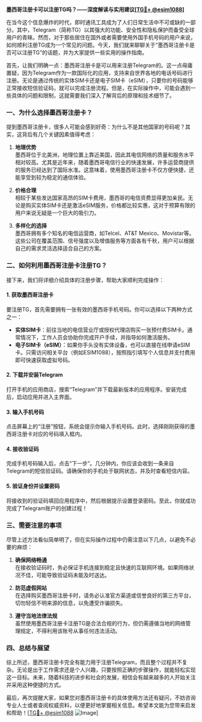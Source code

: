 **墨西哥注册卡可以注册TG吗？——深度解读与实用建议[[TG💪+ @esim1088](https://t.me/s/esim1088)]**

在当今这个信息爆炸的时代，即时通讯工具成为了人们日常生活中不可或缺的一部分。其中，Telegram（简称TG）以其强大的功能、安全性和隐私保护而备受全球用户的青睐。然而，对于那些居住在国外或者需要使用外国手机号码的用户来说，如何顺利注册TG成为一个常见的问题。今天，我们就来聊聊关于“墨西哥注册卡是否可以注册TG”的话题，并为大家提供一些实用的操作指南。

首先，让我们明确一点：墨西哥注册卡是可以用来注册Telegram的。这一点毋庸置疑，因为Telegram作为一款国际化的应用，支持来自世界各地的电话号码进行注册。无论是通过传统的实体SIM卡还是电子SIM卡（eSIM），只要你的号码能够正常接收短信验证码，就可以完成注册流程。但是，在实际操作中，可能会遇到一些具体的问题和限制，这就需要我们深入了解背后的原理和技术细节了。

### 一、为什么选择墨西哥注册卡？

提到墨西哥注册卡，很多人可能会感到好奇：为什么不是其他国家的号码呢？其实，这背后有几个关键因素值得考虑：

1. **地理优势**  
   墨西哥位于北美洲，地理位置上靠近美国，因此其电信网络的质量和服务水平相对较高。尤其是近年来，随着墨西哥电信行业的快速发展，许多运营商提供的服务已经达到了国际水准。这意味着，使用墨西哥注册卡不仅方便快捷，还能享受到较为稳定的通信体验。

2. **价格合理**  
   相较于某些发达国家高昂的SIM卡费用，墨西哥的电信资费显得更加亲民。无论是购买实体SIM卡还是激活eSIM服务，价格都比较实惠，这对于预算有限的用户来说无疑是一个巨大的吸引力。

3. **多样化的选择**  
   墨西哥拥有多个知名的电信运营商，如Telcel、AT&T Mexico、Movistar等。这些公司在覆盖范围、信号强度以及增值服务等方面各有千秋，用户可以根据自己的需求灵活选择适合自己的方案。

### 二、如何利用墨西哥注册卡注册TG？

接下来，我们将详细介绍具体的注册步骤，帮助大家顺利完成操作：

#### 1. 获取墨西哥注册卡
要注册TG，首先需要拥有一张有效的墨西哥手机号码。你可以选择以下两种方式之一：
- **实体SIM卡**：前往当地的电信营业厅或授权代理店购买一张预付费SIM卡。通常情况下，工作人员会协助你完成开户手续，并指导如何激活服务。
- **电子SIM卡（eSIM）**：如果你手头没有实体设备，也可以直接在线申请eSIM卡。只需访问相关平台（例如ESIM1088），按照指引填写个人信息并支付费用即可快速获取虚拟号码。

#### 2. 下载并安装Telegram
打开手机的应用商店，搜索“Telegram”并下载最新版本的应用程序。安装完成后，启动应用并进入主界面。

#### 3. 输入手机号码
点击屏幕上的“注册”按钮，系统会提示你输入手机号码。此时，选择刚刚获得的墨西哥注册卡对应的号码填入框内。

#### 4. 接收验证码
完成手机号码输入后，点击“下一步”。几分钟内，你应该会收到一条来自Telegram的短信验证码。请确保你的手机处于联网状态，并及时查看短信内容。

#### 5. 验证身份并设置密码
将接收到的验证码填回应用程序中，然后根据提示设置登录密码。至此，你就成功完成了Telegram账户的创建过程！

### 三、需要注意的事项

尽管上述方法看似简单明了，但在实际操作过程中仍需注意以下几点，以避免不必要的麻烦：

1. **确保网络畅通**  
   在接收验证码时，务必保证手机连接到稳定且快速的互联网环境。如果网络状况不佳，可能导致验证码未能及时送达。

2. **防范虚假网站**  
   在选择购买墨西哥注册卡时，请务必认准官方渠道或信誉良好的第三方平台，切勿轻信不明来源的信息，以免遭受诈骗损失。

3. **遵守当地法律法规**  
   虽然使用墨西哥注册卡注册TG是合法合规的行为，但仍需遵循当地的网络管理规定，不得利用该账号从事任何违法活动。

### 四、总结与展望

综上所述，墨西哥注册卡完全有能力用于注册Telegram，而且整个过程并不复杂。无论是出于工作需求还是个人兴趣，只要按照正确的步骤操作，就能轻松实现这一目标。未来，随着科技的进步和社会的发展，相信会有越来越多的人开始关注并采用这种便捷的方式。

最后，再次提醒大家，如果您对墨西哥注册卡的具体使用方法还有疑问，不妨咨询专业人士或者查阅权威资料，以便更好地掌握相关信息。希望本文能为您带来启发和帮助！[[TG💪+ @esim1088](https://t.me/s/esim1088) ![Image](https://i.postimg.cc/4NQfJmqS/Snipaste-2025-05-13-00-14-12.png)]
